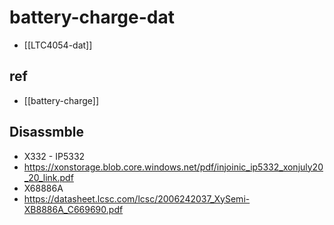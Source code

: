 
# battery-charge-dat 

- [[LTC4054-dat]]


## ref 

- [[battery-charge]]


## Disassmble 

- X332 - IP5332 
- https://xonstorage.blob.core.windows.net/pdf/injoinic_ip5332_xonjuly20_20_link.pdf
- X68886A
- https://datasheet.lcsc.com/lcsc/2006242037_XySemi-XB8886A_C669690.pdf


